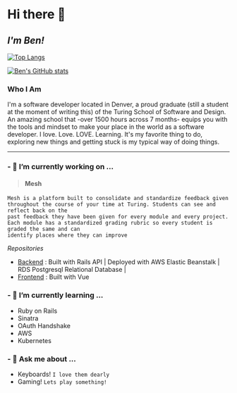 
# Hi there 👋
## _I'm Ben!_

  
  [![Top Langs](https://github-readme-stats.vercel.app/api/top-langs/?username=b-enji-cmd&layout=compact)](https://github.com/anuraghazra/github-readme-stats)
  
  [![Ben's GitHub stats](https://github-readme-stats.vercel.app/api?username=b-enji-cmd)](https://github.com/anuraghazra/github-readme-stats)
  


### Who I Am
I'm a software developer located in Denver, a proud graduate (still a student at the moment of writing this) of the Turing School of Software and Design. An amazing school that -over 1500 hours across 7 months- equips you with the tools and mindset to make your place in the world as a software developer. I love. Love. LOVE. Learning. It's my favorite thing to do, exploring new things and getting stuck is my typical way of doing things. 

---

### - 🔭 I’m currently working on ...
> #### Mesh
```
Mesh is a platform built to consolidate and standardize feedback given throughout the course of your time at Turing. Students can see and reflect back on the 
past feedback they have been given for every module and every project. Each module has a standardized grading rubric so every student is graded the same and can 
identify places where they can improve
```
*Repositories*

- [Backend](https://github.com/Turing-Mesh/mesh-backend) : Built with Rails API | Deployed with AWS Elastic Beanstalk | RDS Postgresql Relational Database |
- [Frontend](https://github.com/Turing-Mesh/mesh-ui) : Built with Vue 



### - 🌱 I’m currently learning ...
- Ruby on Rails
- Sinatra
- OAuth Handshake
- AWS
- Kubernetes

### - 💬 Ask me about ...
- Keyboards! `I love them dearly`
- Gaming! `Lets play something!`



